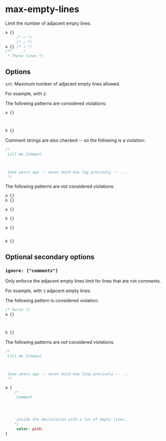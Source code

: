 # max-empty-lines

Limit the number of adjacent empty lines.

```css
a {}
     /* ← */
     /* ← */
a {} /* ↑ */
/**     ↑
 * These lines */
```

## Options

`int`: Maximum number of adjacent empty lines allowed.

For example, with `2`:

The following patterns are considered violations:

```css
a {}



b {}
```

Comment strings are also checked -- so the following is a violation:

```css
/*
 Call me Ishmael.



 Some years ago -- never mind how log precisely -- ...
 */
```

The following patterns are *not* considered violations:

```css
a {}
b {}
```

```css
a {}

b {}
```

```css
a {}


b {}
```

## Optional secondary options

### `ignore: ["comments"]`

Only enforce the adjacent empty lines limit for lines that are not comments.

For example, with `2` adjacent empty lines:

The following pattern is considered violation:

```css
/* horse */
a {}



b {}
```

The following patterns are *not* considered violations:

```css
/*
 Call me Ishmael.



 Some years ago -- never mind how long precisely -- ...
 */
```

```css
a {
    /*
     Comment




     inside the declaration with a lot of empty lines...
    */
     color: pink;
}
```
